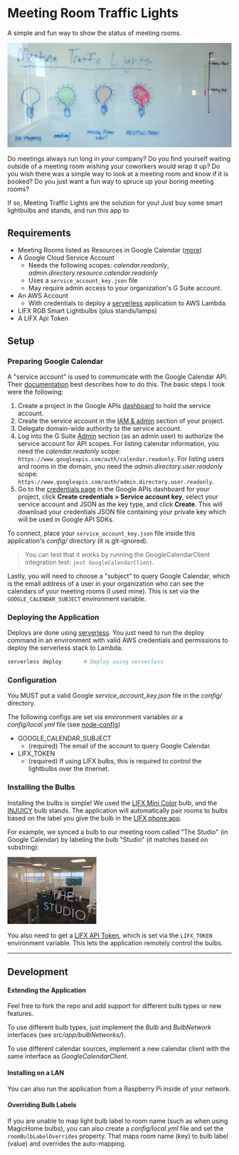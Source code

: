 # Meeting Room Traffic Lights

A simple and fun way to show the status of meeting rooms.

![Whiteboard Illustration](docs/images/meeting_lights_whiteboard.jpg)

Do meetings always run long in your company? Do you find yourself waiting outside of a meeting room wishing your coworkers would wrap it up? Do you wish there was a simple way to look at a meeting room and know if it is booked? Do you just want a fun way to spruce up your boring meeting rooms?

If so, Meeting Traffic Lights are the solution for you! Just buy some smart lightbulbs and stands, and run this app to 

## Requirements

- Meeting Rooms listed as Resources in Google Calendar ([more](https://support.google.com/a/answer/1686462))
- A Google Cloud Service Account 
    - Needs the following scopes: _calendar.readonly_, _admin.directory.resource.calendar.readonly_
    - Uses a `service_account_key.json` file
    - May require admin access to your organization's G Suite account.
- An AWS Account
    - With credentials to deploy a [serverless](https://serverless.com/) application to AWS Lambda.
- LIFX RGB Smart Lightbulbs (plus stands/lamps)
- A LIFX Api Token

## Setup

### Preparing Google Calendar

A "service account" is used to communicate with the Google Calendar API. Their [documentation](https://developers.google.com/identity/protocols/OAuth2ServiceAccount) best describes how to do this. The basic steps I took were the following:

1. Create a project in the Google APIs [dashboard](https://console.developers.google.com/apis/dashboard) to hold the service account.
1. Create the service account in the [IAM & admin](https://console.developers.google.com/iam-admin/serviceaccounts) section of your project.
1. Delegate domain-wide authority to the service account.
1. Log into the G Suite [Admin](http://admin.google.com/) section (as an admin user) to authorize the service account for API scopes. For listing calendar information, you need the _calendar.readonly_ scope: `https://www.googleapis.com/auth/calendar.readonly`. For listing users and rooms in the domain, you need the _admin.directory.user.readonly_ scope: `https://www.googleapis.com/auth/admin.directory.user.readonly`.
1. Go to the [credentials page](https://console.developers.google.com/apis/credentials) in the Google APIs dashboard for your project, click **Create credentials > Service account key**, select your service account and JSON as the key type, and click **Create**. This will download your credentials JSON file containing your private key which will be used in Google API SDKs.                                                                                                                                                                                                                                                                                                                                                                         

To connect, place your `service_account_key.json` file inside this application's _config/_ directory (it is git-ignored).

> You can test that it works by running the GoogleCalendarClient integration test: `jest GoogleCalendarClient`.

Lastly, you will need to choose a "subject" to query Google Calendar, which is the email address of a user in your organization who can see the calendars of your meeting rooms (I used mine). This is set via the `GOOGLE_CALENDAR_SUBJECT` environment variable.

### Deploying the Application

Deploys are done using [serverless](https://github.com/serverless/serverless). You just need to run the deploy command in an environment with valid AWS credentials and permissions to deploy the serverless stack to Lambda.

```bash
serverless deploy       # Deploy using serverless
```

### Configuration
You MUST put a valid Google _service_account_key.json_ file in the _config/_ directory.

The following configs are set via environment variables or a _config/local.yml_ file (see [node-config](https://github.com/lorenwest/node-config))

- GOOGLE_CALENDAR_SUBJECT 
    - (required) The email of the account to query Google Calendar.
- LIFX_TOKEN
    - (required) If using LIFX bulbs, this is required to control the lightbulbs over the itnernet. 

### Installing the Bulbs

Installing the bulbs is simple! We used the [LIFX Mini Color](https://www.lifx.com/collections/featured-products/products/lifx-mini-color-e26) bulb, and the [INJUICY](https://www.amazon.com/gp/product/B01FZKKTU0) bulb stands. The application will automatically pair rooms to bulbs based on the label you give the bulb in the [LIFX phone app](https://www.lifx.com/pages/go).

For example, we synced a bulb to our meeting room called "The Studio" (in Google Calendar) by labeling the bulb "Studio" (it matches based on substring):

![The Studio](./docs/images/studio_pic.jpg)

You also need to get a [LIFX API Token](https://api.developer.lifx.com/), which is set via the `LIFX_TOKEN` environment variable. This lets the application remotely control the bulbs.

---

## Development

#### Extending the Application

Feel free to fork the repo and add support for different bulb types or new features.

To use different bulb types, just implement the _Bulb_ and _BulbNetwork_ interfaces (see _src/app/bulbNetworks/_).

To use different calendar sources, implement a new calendar client with the same interface as _GoogleCalendarClient_.

#### Installing on a LAN

You can also run the application from a Raspberry Pi inside of your network.

#### Overriding Bulb Labels

If you are unable to map light bulb label to room name (such as when using MagicHome bulbs), you can also create a _config/local.yml_ file and set the `roomBulbLabelOverrides` property. That maps room name (key) to bulb label (value) and overrides the auto-mapping.
